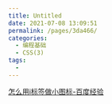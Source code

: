 ```yaml
---
title: Untitled
date: 2021-07-08 13:09:51
permalink: /pages/3da466/
categories:
  - 编程基础
  - CSS(3)
tags:
  - 
---
```


 [怎么用i标签做小图标-百度经验](https://jingyan.baidu.com/article/454316ab3710d2f7a6c03a5f.html) 